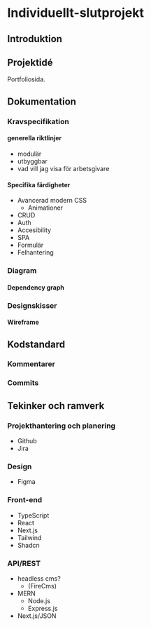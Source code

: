 # Individuellt-slutprojekt

## Introduktion

## Projektidé

Portfoliosida.

## Dokumentation

### Kravspecifikation

#### generella riktlinjer

* modulär
* utbyggbar
* vad vill jag visa för arbetsgivare

#### Specifika färdigheter

* Avancerad modern CSS
  * Animationer
* CRUD
* Auth
* Accesibility
* SPA
* Formulär
* Felhantering

### Diagram

#### Dependency graph

### Designskisser

#### Wireframe

## Kodstandard

### Kommentarer

### Commits

## Tekinker och ramverk

### Projekthantering och planering

* Github
* Jira

### Design

* Figma

### Front-end

* TypeScript
* React
* Next.js
* Tailwind
* Shadcn

### API/REST

* headless cms?
  * (FireCms)
* MERN
  * Node.js
  * Express.js
* Next.js/JSON
